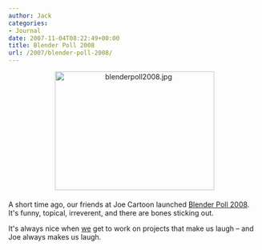 ```yaml
---
author: Jack
categories:
- Journal
date: 2007-11-04T08:22:49+00:00
title: Blender Poll 2008
url: /2007/blender-poll-2008/
---
```


[<img alt="blenderpoll2008.jpg" src="/files/blenderpoll2008.jpg" width="318" height="237" style="text-align: center; display: block; margin: 0 auto 20px;" />][1] 

A short time ago, our friends at Joe Cartoon launched [Blender Poll 2008][1]. It's funny, topical, irreverent, and there are bones sticking out. 

It's always nice when [we][2] get to work on projects that make us laugh &#8211; and Joe always makes us laugh.

 [1]: http://www.joecartoon.com/blenderpoll
 [2]: http://www.fusionary.com/